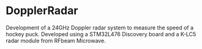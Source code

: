 # DopplerRadar
Development of a 24GHz Doppler radar system to measure the speed of a hockey puck. Developed using a STM32L476 Discovery board and a K-LC5 radar module from RFbeam Microwave.
